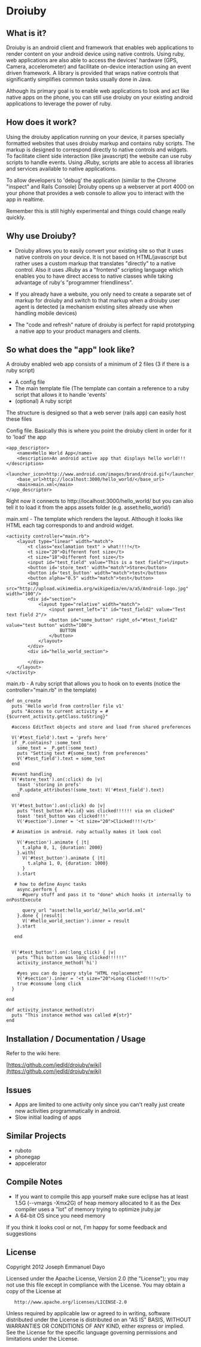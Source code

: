 Droiuby
=======

What is it?
-----------

Droiuby is an android client and framework that enables web applications to
render content on your android device using native controls. Using ruby, web
applications are also able to access the devices' hardware (GPS, Camera,
accelerometer) and facilitate on-device interaction using an event driven
framework. A library is provided that wraps native controls that significantly
simplifies common tasks usually done in Java.

Although its primary goal is to enable web applications to look and act like
native apps on the phone, you can still use droiuby on your existing android
applications to leverage the power of ruby.

How does it work?
-----------------

Using the droiuby application running on your device, it parses specially formatted
websites that uses droiuby markup and contains ruby scripts. The markup is 
designed to correspond directly to native controls and widgets. To facilitate client 
side interaction (like javascript) the website can use ruby scripts to handle events. 
Using JRuby, scripts are able to access all libraries and services available to native applications.

To allow developers to 'debug' the application (similar to the Chrome "inspect" and Rails Console)
Droiuby opens up a webserver at port 4000 on your phone that provides a web console
to allow you to interact with the app in realtime.

Remember this is still highly experimental and things could change really quickly.

Why use Droiuby?
----------------

- Droiuby allows you to easily convert your existing site so that it uses native controls on your
device. It is not based on HTML/javascript but rather uses a custom markup that translates
"directly" to a native control. Also it uses JRuby as a "frontend" scripting language
which enables you to have direct access to native classes while taking advantage of ruby's
"programmer friendliness".

- If you already have a website, you only need to create a separate set of markup for droiuby and switch
to that markup when a droiuby user agent is detected (a mechanism existing sites already use
when handling mobile devices)

- The "code and refresh" nature of droiuby is perfect for rapid prototyping a native app to your
product managers and clients.

So what does the "app" look like?
-----------------------------

A droiuby enabled web app consists of a minimum of 2 files (3 if there is a ruby script)

- A config file
- The main template file (The template can contain a reference to a ruby script that allows it to handle 'events'
- (optional) A ruby script

The structure is designed so that a web server (rails app) can easily host these files

Config file. Basically this is where you point the droiuby client in order for it to 'load' the app

	<app_descriptor>
	    <name>Hello World App</name>
	    <description>An android active app that displays hello world!!!</description>
	    <launcher_icon>http://www.android.com/images/brand/droid.gif</launcher_icon>
	    <base_url>http://localhost:3000/hello_world/</base_url>
	    <main>main.xml</main>
	</app_descriptor>
	
Right now it connects to http://localhost:3000/hello_world/ but you can also tell it to load it from
the apps assets folder (e.g. asset:hello_world/) 
	
main.xml - The template which renders the layout. Although it looks like HTML each tag corresponds to and android widget.

	<activity controller="main.rb">
	    <layout type="linear" width="match">
	        <t class="exclamation text" > what!!!!</t>
	        <t size="20">Different font size</t>
	        <t size="18">Different font size</t>
	        <input id="test_field" value="This is a text field"></input>
	        <button id='store_text' width="match">Store</button>
	        <button id='test_button' width="match">test</button>
	        <button alpha="0.5" width="match">test</button>
	        <img src="http://upload.wikimedia.org/wikipedia/en/a/a5/Android-logo.jpg" width="100"/>
	        <div id="section">
	            <layout type="relative" width="match">
	                <input parent_left="1" id="test_field2" value="Test text field 2"/>
	                <button id="some_button" right_of="#test_field2" value="test button" width="100">
	                    BUTTON
	                </button>    
	            </layout>
	        </div>
	        <div id="hello_world_section">
	            
	        </div>
	    </layout>
	</activity>

main.rb - A ruby script that allows you to hook on to events (notice the controller="main.rb" in the template)

	def on_create
	  puts 'Hello world from controller file v1'
	  puts "Access to current activity = #{$current_activity.getClass.toString}"
	  
	  #access EditText objects and store and load from shared preferences
	  
	  V('#test_field').text = 'prefs here'
	  if _P.contains? :some_text
	    some_text = _P.get(:some_text)
	    puts "Setting text #{some_text} from preferences"
	    V('#test_field').text = some_text
	  end
	  
	  #event handling
	  V('#store_text').on(:click) do |v|
	    toast 'storing in prefs'
	    _P.update_attributes!(some_text: V('#test_field').text)
	  end
	  
	  V('#test_button').on(:click) do |v|
	    puts "test_button #{v.id} was clicked!!!!!! via on clicked" 
	    toast 'test_button was clicked!!!'
	    V('#section').inner = '<t size="20">Clicked!!!!</t>'
	    
	  # Animation in android. ruby actually makes it look cool
	  
	    V('#section').animate { |t|
	      t.alpha 0, 1, {duration: 2000}
	    }.with(
	      V('#test_button').animate { |t|
	        t.alpha 1, 0, {duration: 1000}
	      } 
	    ).start
	    
	   # how to define Async tasks
	    async.perform {
	      #query stuff and pass it to "done" which hooks it internally to onPostExecute
	      
	      query_url "asset:hello_world/_hello_world.xml"
	    }.done { |result|
	      V('#hello_world_section').inner = result
	    }.start
	    
	   end
	  
	  
	  V('#test_button').on(:long_click) { |v|
	    puts "This button was long clicked!!!!!!"
	    activity_instance_method('hi')
	    
	    #yes you can do jquery style "HTML replacement"
	    V('#section').inner = '<t size="20">Long Clicked!!!!</t>'
	    true #consume long click
	  }
	  
	end
	
	def activity_instance_method(str)
	  puts "This instance method was called #{str}"
	end

Installation / Documentation / Usage
------------

Refer to the wiki here:

[https://github.com/jedld/droiuby/wiki](https://github.com/jedld/droiuby/wiki)

Issues
------

- Apps are limited to one activity only since you can't really just create new activities programmatically in android.
- Slow initial loading of apps

Similar Projects
----------------

- ruboto
- phonegap
- appcelerator

Compile Notes
-------------

- If you want to compile this app yourself make sure eclipse has at least 1.5G (--vmargs -Xmx2G) of heap memory allocated to it as
the Dex compiler uses a "lot" of memory trying to optimize jruby.jar
- A 64-bit OS since you need memory 

If you think it looks cool or not, I'm happy for some feedback and suggestions

License
-------
 Copyright 2012 Joseph Emmanuel Dayo

   Licensed under the Apache License, Version 2.0 (the "License");
   you may not use this file except in compliance with the License.
   You may obtain a copy of the License at

       http://www.apache.org/licenses/LICENSE-2.0

   Unless required by applicable law or agreed to in writing, software
   distributed under the License is distributed on an "AS IS" BASIS,
   WITHOUT WARRANTIES OR CONDITIONS OF ANY KIND, either express or implied.
   See the License for the specific language governing permissions and
   limitations under the License.

